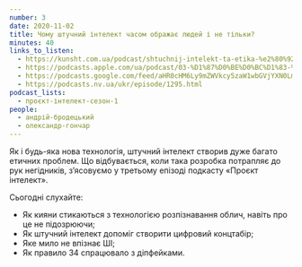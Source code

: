 ```yaml
---
number: 3
date: 2020-11-02
title: Чому штучний інтелект часом ображає людей і не тільки?
minutes: 40
links_to_listen:
  - https://kunsht.com.ua/podcast/shtuchnij-intelekt-ta-etika-%e2%80%92-proyekt-intelekt/
  - https://podcasts.apple.com/ua/podcast/03-%D1%87%D0%BE%D0%BC%D1%83-%D1%88%D1%82%D1%83%D1%87%D0%BD%D0%B8%D0%B9-%D1%96%D0%BD%D1%82%D0%B5%D0%BB%D0%B5%D0%BA%D1%82-%D1%87%D0%B0%D1%81%D0%BE%D0%BC-%D0%BE%D0%B1%D1%80%D0%B0%D0%B6%D0%B0%D1%94-%D0%BB%D1%8E%D0%B4%D0%B5%D0%B9-%D1%96-%D0%BD%D0%B5-%D1%82%D1%96%D0%BB%D1%8C%D0%BA%D0%B8/id1534413713?i=1000496930869
  - https://podcasts.google.com/feed/aHR0cHM6Ly9mZWVkcy5zaW1wbGVjYXN0LmNvbS9pQ1h0ZWlTZQ/episode/NDc4NjYxMDctZWQ4MC00YWYzLThkN2QtNjYwYTdlNGZhNzgx?sa=X&ved=0CA0QkfYCahcKEwjYgJme-fv6AhUAAAAAHQAAAAAQAQ
  - https://podcasts.nv.ua/ukr/episode/1295.html
podcast_lists:
  - проєкт-інтелект-сезон-1
people:
  - андрій-бродецький
  - олександр-гончар
---
```


Як і будь-яка нова технологія, штучний інтелект створив дуже багато етичних
проблем. Що відбувається, коли така розробка потрапляє до рук негідників,
з’ясовуємо у третьому епізоді подкасту «Проєкт інтелект».

Сьогодні слухайте:

- Як кияни стикаються з технологією розпізнавання облич, навіть про це не підозрюючи;
- Як штучний інтелект допоміг створити цифровий концтабір;
- Яке мило не впізнає ШІ;
- Як правило 34 спрацювало з діпфейками.
